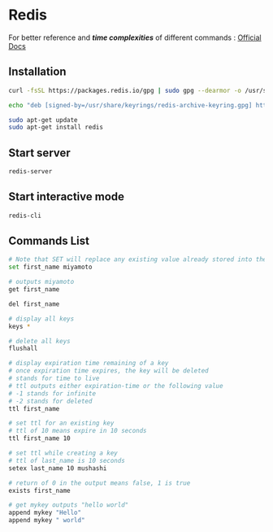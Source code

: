 # Redis

For better reference and _**time complexities**_ of different commands : [Official Docs](https://redis.io/commands/append/)

## Installation

```bash
curl -fsSL https://packages.redis.io/gpg | sudo gpg --dearmor -o /usr/share/keyrings/redis-archive-keyring.gpg

echo "deb [signed-by=/usr/share/keyrings/redis-archive-keyring.gpg] https://packages.redis.io/deb $(lsb_release -cs) main" | sudo tee /etc/apt/sources.list.d/redis.list

sudo apt-get update
sudo apt-get install redis
```

## Start server
```bash
redis-server
```

## Start interactive mode
```bash
redis-cli
```

## Commands List

```bash
# Note that SET will replace any existing value already stored into the key, in the case that the key already exists, even if the key is associated with a non-string value. So SET performs an assignment.
set first_name miyamoto
```

```bash
# outputs miyamoto
get first_name
```

```bash
del first_name
```

```bash
# display all keys
keys *
```

```bash
# delete all keys
flushall
```

```bash
# display expiration time remaining of a key
# once expiration time expires, the key will be deleted
# stands for time to live
# ttl outputs either expiration-time or the following value
# -1 stands for infinite
# -2 stands for deleted
ttl first_name
```

```bash
# set ttl for an existing key
# ttl of 10 means expire in 10 seconds
ttl first_name 10
```

```bash
# set ttl while creating a key
# ttl of last_name is 10 seconds
setex last_name 10 mushashi
```

```bash
# return of 0 in the output means false, 1 is true
exists first_name
```

```bash
# get mykey outputs "hello world"
append mykey "Hello"
append mykey " world"
```


